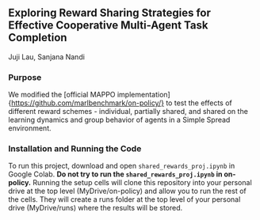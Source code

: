 ## Exploring Reward Sharing Strategies for Effective Cooperative Multi-Agent Task Completion
Juji Lau, Sanjana Nandi 

### Purpose
We modified the [official MAPPO implementation]{https://github.com/marlbenchmark/on-policy/} to test the effects of different reward schemes - individual, partially shared, and shared on the learning dynamics and group behavior of agents in a Simple Spread environment. 

### Installation and Running the Code
To run this project, download and open `shared_rewards_proj.ipynb` in Google Colab. **Do not try to run the `shared_rewards_proj.ipynb` in on-policy.** 
Running the setup cells will clone this repository into your personal drive at the top level (MyDrive/on-policy) and allow you to run the rest of the cells. They will create a runs folder at the top level of your personal drive (MyDrive/runs) where the results will be stored.

